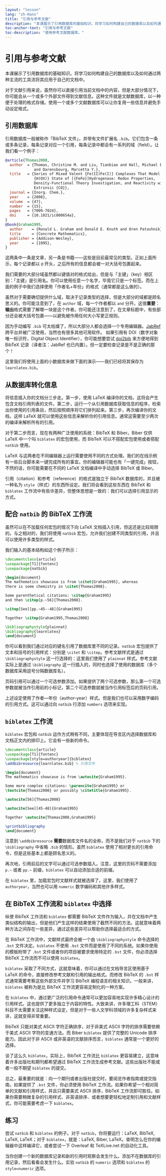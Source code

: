 ```yaml
---
layout: "lesson"
lang: "zh-Hans"
title: "引用与参考文献"
description: "本课展示了引用数据库的基础知识。将学习如何构建自己的数据库以及如何通过两种主流的工具流将其应用于自己的文档中。"
toc-anchor-text: "引用与参考文献"
toc-description: "使用参考文献数据库。"
---
```


# 引用与参考文献

<script>
preincludes = {
 "pre1": {
    "pre0": "learnlatex.bib"
   },
 "pre2": {
    "pre0": "learnlatex.bib"
   }
}
</script>

<span
  class="summary">本课展示了引用数据库的基础知识。将学习如何构建自己的数据库以及如何通过两种主流的工具流将其应用于自己的文档中。</span>

对于文献引用来说，虽然你可以直接引用当前文档中的内容，但是大部分情况下，你可能会从一个或多个外部文件得到文献信息。这种文件就是文献数据库，以一种便于处理的格式存储。使用一个或多个文献数据库可以让你复用一些信息并避免手动设定格式。

## 引用数据库

引用数据库一般被称作「BibTeX 文件」，并带有文件扩展名 `.bib`。它们包含一条或多条记录，每条记录对应一个引用，每条记录中都会有一系列的域（field）。让我们看一个例子：

<!-- {% raw %} -->
```bibtex
@article{Thomas2008,
  author  = {Thomas, Christine M. and Liu, Tianbiao and Hall, Michael B.
             and Darensbourg, Marcetta Y.},
  title   = {Series of Mixed Valent {Fe(II)Fe(I)} Complexes That Model the
             {H(OX)} State of [{FeFe}]Hydrogenase: Redox Properties,
             Density-Functional Theory Investigation, and Reactivity with
             Extrinsic {CO}},
  journal = {Inorg. Chem.},
  year    = {2008},
  volume  = {47},
  number  = {15},
  pages   = {7009-7024},
  doi     = {10.1021/ic800654a},
}
@book{Graham1995,
  author    = {Ronald L. Graham and Donald E. Knuth and Oren Patashnik},
  title     = {Concrete Mathematics},
  publisher = {Addison-Wesley},
  year      = {1995},
}
```
<!-- {% endraw %} -->

这两条中一条是文章，另一条是书籍——这些是目前最常见的类型。正如上面所示，每个记录都以 `@` 开头，之后所有的信息都会被一对大括号包裹起来。

我们需要的大部分域虽然都以键值对的格式给出，但是与「主键」（key）相区别：「主键」是引用名。你可以使用任意一个名字，毕竟它只是一个标签。而在上面的例子中我们选择使用「作者名+年份」的格式（通常都是这么做的）。

虽然对于需要确切提供什么域，取决于记录类型的选择，但是大部分的域都是顾名思义的。你可能注意到了，在 `author` 域，每一个作者都以 `and` 分开。这很**重要**：**输出**格式需要了解哪一块是这个作者。你可能还注意到了，在文章标题中，有些部分还会被大括号包裹——以避免被作用任何大小写更正规则。

因为手动编写 `.bib` 可太枯燥了，所以大部分人都会选择一个专用编辑器。[JabRef](https://www.jabref.org) 跨平台并被广泛使用，当然也有很多其他可用软件。
如果引用有 DOI（数字对象唯一标识符，Digital Object Identifier），你可能想要尝试 [doi2bib](https://doi2bib.org) 来方便地得到 BibTeX 记录（译者注：JabRef 也已内置）。但一定要检查记录是不是正确的那个！

这里我们将使用上面的小数据库来做下面的演示——我们已经将其保存为 `learnlatex.bib`。

## 从数据库转化信息

将信息插入你的文档分三步走。第一步，使用 LaTeX 编译你的文档，这将会产生包含文档引用列表的文件。第二步，运行一个从引用数据库获取信息的程序，检索出你使用的引用条目，然后按照顺序将它们排列起来。第三步，再次编译你的文档，这样 LaTeX 就可以使用这些信息来解析你的引用信息。通常这需要至少两次的编译来解析所有的引用。

对于第二步而言，现在有两种广泛使用的系统：BibTeX 和 Biber。Biber 仅供 LaTeX 中一个叫 `biblatex` 的宏包使用，而 BibTeX 可以不搭配宏包使用或者搭配 `natbib` 使用。

LaTeX 与这两者在不同编辑器上运行需要使用不同的方式处理。我们的在线示例有一些后台脚本来一键完成所有的事宜。你的编辑器可能也有「一键完成」按钮，不然的话，你可能需要在不同的 LaTeX 文档编译中手动选择 BibTeX 或 Biber。

引用（citation）和参考（reference）的格式是独立于 BibTeX 数据库的，并且被一种名为 `style`（样式）的东西所设定。我们将会看到这些东西在 BibTeX 和 `biblatex` 工作流中有些许差异，但整体思想是一致的：我们可以选择引用显示的方式。

## 配合 `natbib` 的 BibTeX 工作流

虽然可以在不加载任何宏包的情况下向 LaTeX 文档插入引用，但这还是比较局限的。与之相对的，我们将使用 `natbib` 宏包，允许我们创建不同类型的引用，并且可以使用许多类型的样式。

我们输入的基本结构如这个例子所示：

```latex
\documentclass{article}
\usepackage[T1]{fontenc}
\usepackage{natbib}

\begin{document}
The mathematics showcase is from \citet{Graham1995}, whereas
there is some chemistry in \citet{Thomas2008}.

Some parenthetical citations: \citep{Graham1995}
and then \citep[p.~56]{Thomas2008}.

\citep[See][pp.~45--48]{Graham1995}

Together \citep{Graham1995,Thomas2008}

\bibliographystyle{plainnat}
\bibliography{learnlatex}
\end{document}
```

你可以看到我们通过对应的键名引用了数据库里不同的记录。`natbib` 宏包提供了文本和括号的引用样式：分别是 `\citet` 和 `\citep`。参考文献样式是通过 `\bibliographystyle` 这一行选择的：这里我们使用了 `plainnat` 样式。参考文献实际上是通过 `\bibliography` 这一行插入的，同时也选择了使用的数据库（多个数据库采用逗号分隔数据库名）。

页码引用可以通过一个可选参数添加。如果提供了两个可选参数，那么第一个可选参数就被当作引用前的小标记，第二个可选参数就被当作引用标签后的页码引用。

上述设定使用了作者—年份（author-year）样式。但是我们也可以采用数字编码的引用方式。这可以通过向 `natbib` 行添加 `numbers` 选项来实现。

## `biblatex` 工作流

`biblatex` 宏包和 `natbib` 运作方式稍有不同，主要体现在导言区内选择数据库和文档正文内的排印上。它会有一些新的命令。

```latex
\documentclass{article}
\usepackage[T1]{fontenc}
\usepackage[style=authoryear]{biblatex}
\addbibresource{learnlatex.bib} % 引用文件

\begin{document}
The mathematics showcase is from \autocite{Graham1995}.

Some more complex citations: \parencite{Graham1995} or
\textcite{Thomas2008} or possibly \citetitle{Graham1995}.

\autocite[56]{Thomas2008}

\autocite[See][45-48]{Graham1995}

Together \autocite{Thomas2008,Graham1995}

\printbibliography
\end{document}
```

注意到 `\addbibresource` **需要**数据库文件名的全称，而不是我们对于 `natbib` 下的 `\bibliography` 中省略 `.bib` 的情形。虽然 `biblatex` 使用了相对更长的引用命令，但是这些基本上都是顾名思义的。

再次地，引用前后的文字可以通过可选参数插入。注意，这里的页码不需要添加 `p.~` 或者 `pp.~` 前缀，`biblatex` 可以自动添加合适的前缀。

在 `biblatex` 里，加载宏包时文献样式就被选择了。这里，我们使用了 `authoryear`，当然也可以用 `numeric` 数字编码和其他许多样式。

## 在 BibTeX 工作流和 `biblatex` 中选择

纵使 BibTeX 工作流和 `biblatex` 都需要 BibTeX 文件作为输入，并在文档中产生类似结构的输出，但是他们产生这样的结果使用了截然不同的方法。这就意味着两种方法之间存在一些差异，通过这些差异可以帮助你选择最适合的方式。

在 BibTeX 工作流中，文献样式最终会被一个由 `\bibliographystyle` 命令选择的 `.bst` 文件决定。`biblatex` 不使用 `.bst` 文件而是使用了不同的系统。如果你使用的模板附带了 `.bst` 文件或者你的项目被要求使用特定的 `.bst` 文件，你必须选择 BibTeX 工作流而不可以使用 `biblatex`。

`biblatex` 采取了不同方式，这就意味着，你可以通过在文档导言区使用基于 LaTeX 的命令，直接修改参考文献和引用的输出格式。而修改 BibTeX 的 `.bst` 样式通常需要考察这些外部文件并学习 BibTeX 编程语言的相关知识。一般来讲，`biblatex` 被称为是比 BibTeX 工作流更容易定制化的一种方案。

在 `biblatex` 中，通过更广泛的引用命令通常可以更加容易地实现许多精心设计的引用样式。这也提供了更多独立于内容的特性。大致来讲，许多理工科（STEM）科目不太需要关注这种样式设定，但是对于一些人文学科领域的许多复杂样式来讲，这就变得非常重要。

BibTeX 只能对美式 ASCII 字符正确排序，对于非美式 ASCII 字符的排序需要依赖于美式 ASCII 字符的变通方法。而 Biber `biblatex` 提供了完整的 Unicode 排序能力。因此对于非 ASCII 或非英语的文献排序而言，`biblatex` 通常是一个更好的选择。

谈了这么久 `biblatex`，实际上，BibTeX 工作流比 `biblatex` 更容易建立，这意味着许多出版社和期刊都希望通过 BibTeX 工作流生成参考文献。这些出版社不能或者一般不期望 `biblatex` 的提交。

总之，最重要的就是：向一个期刊或者出版社提交时，要阅览作者指南或提交指南。如果提供了 `.bst` 文件，你必须使用 BibTeX 工作流。如果你希望一个相对简单的文献和引用样式，并且只需要美式 ASCII 排序，BibTeX 工作流即可胜任。如果你需要稍微复杂的引用样式、非英语排序、或者想要更轻松地定制引用和文献样式，你可能需要考虑一下 `biblatex`。

## 练习

尝试 `natbib` 和 `biblatex` 的例子。对于 `natbib`，你将要运行：LaTeX, BibTeX, LaTeX, LaTeX；对于 `biblatex`，就是：LaTeX, Biber, LaTeX。查明怎么在你的编辑器中这样编译它，或者尝试一下 Overleaf 和 TeXLive.net 的自动化工具。

当你创建一个新的数据库记录和新的引用时观察会发生什么。添加不在数据库的引用记录，然后看看会发生什么。实验 `natbib` 的 `numeric` 选项和 `biblatex` 的 `style=numeric` 选项。
